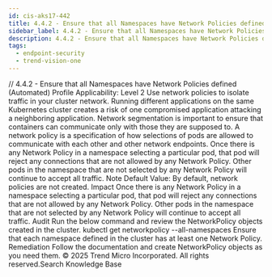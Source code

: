 ```yaml
---
id: cis-aks17-442
title: 4.4.2 - Ensure that all Namespaces have Network Policies defined (Automated)
sidebar_label: 4.4.2 - Ensure that all Namespaces have Network Policies defined (Automated)
description: 4.4.2 - Ensure that all Namespaces have Network Policies defined (Automated)
tags:
  - endpoint-security
  - trend-vision-one
---
```


/*<![CDATA[*/ $('#title').html($('meta[name=map-description]').attr('content')); /*]]>*/ 4.4.2 - Ensure that all Namespaces have Network Policies defined (Automated) Profile Applicability: Level 2 Use network policies to isolate traffic in your cluster network. Running different applications on the same Kubernetes cluster creates a risk of one compromised application attacking a neighboring application. Network segmentation is important to ensure that containers can communicate only with those they are supposed to. A network policy is a specification of how selections of pods are allowed to communicate with each other and other network endpoints. Once there is any Network Policy in a namespace selecting a particular pod, that pod will reject any connections that are not allowed by any Network Policy. Other pods in the namespace that are not selected by any Network Policy will continue to accept all traffic. Note Default Value: By default, network policies are not created. Impact Once there is any Network Policy in a namespace selecting a particular pod, that pod will reject any connections that are not allowed by any Network Policy. Other pods in the namespace that are not selected by any Network Policy will continue to accept all traffic. Audit Run the below command and review the NetworkPolicy objects created in the cluster. kubectl get networkpolicy --all-namespaces Ensure that each namespace defined in the cluster has at least one Network Policy. Remediation Follow the documentation and create NetworkPolicy objects as you need them. © 2025 Trend Micro Incorporated. All rights reserved.Search Knowledge Base
